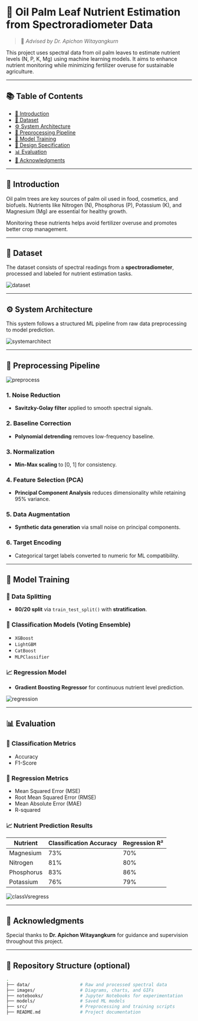 # 🌿 Oil Palm Leaf Nutrient Estimation from Spectroradiometer Data

> 📌 *Advised by Dr. Apichon Witayangkurn*

This project uses spectral data from oil palm leaves to estimate nutrient levels (N, P, K, Mg) using machine learning models. It aims to enhance nutrient monitoring while minimizing fertilizer overuse for sustainable agriculture.

---

## 📚 Table of Contents

- [🌱 Introduction](#-introduction)
- [📁 Dataset](#-dataset)
- [⚙️ System Architecture](#️-system-architecture)
- [🧪 Preprocessing Pipeline](#-preprocessing-pipeline)
- [🤖 Model Training](#-model-training)
- [📐 Design Specification](#-design-specification)
- [📊 Evaluation](#-evaluation)
- [🙏 Acknowledgments](#-acknowledgments)

---

## 🌱 Introduction

Oil palm trees are key sources of palm oil used in food, cosmetics, and biofuels. Nutrients like Nitrogen (N), Phosphorus (P), Potassium (K), and Magnesium (Mg) are essential for healthy growth.

Monitoring these nutrients helps avoid fertilizer overuse and promotes better crop management.

---

## 📁 Dataset

The dataset consists of spectral readings from a **spectroradiometer**, processed and labeled for nutrient estimation tasks.

![dataset](images/sample_spectral_data.png)

---

## ⚙️ System Architecture

This system follows a structured ML pipeline from raw data preprocessing to model prediction.

![systemarchitect](images/system_architecture.png)

---
## 🧪 Preprocessing Pipeline

![preprocess](images/preprocessing_pipelinepng.png)

### 1. Noise Reduction
- **Savitzky-Golay filter** applied to smooth spectral signals.

### 2. Baseline Correction
- **Polynomial detrending** removes low-frequency baseline.

### 3. Normalization
- **Min-Max scaling** to [0, 1] for consistency.

### 4. Feature Selection (PCA)
- **Principal Component Analysis** reduces dimensionality while retaining 95% variance.

### 5. Data Augmentation
- **Synthetic data generation** via small noise on principal components.

### 6. Target Encoding
- Categorical target labels converted to numeric for ML compatibility.

---

## 🤖 Model Training

### 📎 Data Splitting
- **80/20 split** via `train_test_split()` with **stratification**.

### 🧠 Classification Models (Voting Ensemble)
- `XGBoost`
- `LightGBM`
- `CatBoost`
- `MLPClassifier`

### 📈 Regression Model
- **Gradient Boosting Regressor** for continuous nutrient level prediction.

![regression](images/training_curve.png)

---

## 📊 Evaluation

### 🔎 Classification Metrics
- Accuracy
- F1-Score

### 🔧 Regression Metrics
- Mean Squared Error (MSE)
- Root Mean Squared Error (RMSE)
- Mean Absolute Error (MAE)
- R-squared

### 📈 Nutrient Prediction Results

| Nutrient   | Classification Accuracy | Regression R² |
|------------|--------------------------|---------------|
| Magnesium  | 73%                      | 70%           |
| Nitrogen   | 81%                      | 80%           |
| Phosphorus | 83%                      | 86%           |
| Potassium  | 76%                      | 79%           |

![classVsregress](images/classification_vs_regression.png)

---

## 🙏 Acknowledgments

Special thanks to **Dr. Apichon Witayangkurn** for guidance and supervision throughout this project.

---

## 📎 Repository Structure (optional)

```bash
.
├── data/                   # Raw and processed spectral data
├── images/                 # Diagrams, charts, and GIFs
├── notebooks/              # Jupyter Notebooks for experimentation
├── models/                 # Saved ML models
├── src/                    # Preprocessing and training scripts
├── README.md               # Project documentation
